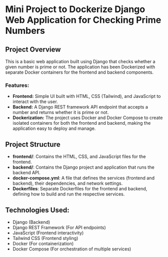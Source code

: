 # Mini Project to Dockerize Django Web Application for Checking Prime Numbers

## Project Overview

This is a basic web application built using Django that checks whether a given number is prime or not. The application has been Dockerized with separate Docker containers for the frontend and backend components.

### Features:
- **Frontend:** Simple UI built with HTML, CSS (Tailwind), and JavaScript to interact with the user.
- **Backend:** A Django REST framework API endpoint that accepts a number and returns whether it is prime or not.
- **Dockerization:** The project uses Docker and Docker Compose to create isolated containers for both the frontend and backend, making the application easy to deploy and manage.

## Project Structure
- **frontend/**: Contains the HTML, CSS, and JavaScript files for the frontend.
- **backend/**: Contains the Django project and application that runs the backend API.
- **docker-compose.yml**: A file that defines the services (frontend and backend), their dependencies, and network settings.
- **Dockerfiles**: Separate Dockerfiles for the frontend and backend, defining how to build and run the respective services.

## Technologies Used:
- Django (Backend)
- Django REST Framework (For API endpoints)
- JavaScript (Frontend interactivity)
- Tailwind CSS (Frontend styling)
- Docker (For containerization)
- Docker Compose (For orchestration of multiple services)
